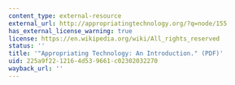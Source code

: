 ```yaml
---
content_type: external-resource
external_url: http://appropriatingtechnology.org/?q=node/155
has_external_license_warning: true
license: https://en.wikipedia.org/wiki/All_rights_reserved
status: ''
title: '"Appropriating Technology: An Introduction." (PDF)'
uid: 225a9f22-1216-4d53-9661-c02302032270
wayback_url: ''
---
```

